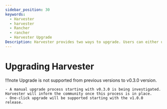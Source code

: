 ```yaml
---
sidebar_position: 30
keywords:
  - Harvester
  - harvester
  - Rancher
  - rancher
  - Harvester Upgrade
Description: Harvester provides two ways to upgrade. Users can either upgrade using the ISO image or upgrade through the UI.
---
```


# Upgrading Harvester

!!!note
    Upgrade is not supported from previous versions to v0.3.0 version.

    - A manual upgrade process starting with v0.3.0 is being investigated. Harvester will inform the community once this process is in place.
    - One-click upgrade will be supported starting with the v1.0.0 release.
